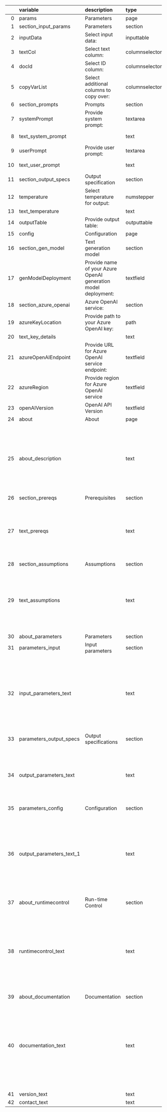 |    | variable                 | description                                                    | type           | value                                                                                                                                                                                                                                                                                                                                                                                                                                                                                                                                                                                                                                                                                                                                                                                                                                                                                                                                                                                                                                                                                                                                                                                                                                                                                                                                                                                                              |
|---:|:-------------------------|:---------------------------------------------------------------|:---------------|:-------------------------------------------------------------------------------------------------------------------------------------------------------------------------------------------------------------------------------------------------------------------------------------------------------------------------------------------------------------------------------------------------------------------------------------------------------------------------------------------------------------------------------------------------------------------------------------------------------------------------------------------------------------------------------------------------------------------------------------------------------------------------------------------------------------------------------------------------------------------------------------------------------------------------------------------------------------------------------------------------------------------------------------------------------------------------------------------------------------------------------------------------------------------------------------------------------------------------------------------------------------------------------------------------------------------------------------------------------------------------------------------------------------------|
|  0 | params                   | Parameters                                                     | page           |                                                                                                                                                                                                                                                                                                                                                                                                                                                                                                                                                                                                                                                                                                                                                                                                                                                                                                                                                                                                                                                                                                                                                                                                                                                                                                                                                                                                                    |
|  1 | section_input_params     | Parameters                                                     | section        |                                                                                                                                                                                                                                                                                                                                                                                                                                                                                                                                                                                                                                                                                                                                                                                                                                                                                                                                                                                                                                                                                                                                                                                                                                                                                                                                                                                                                    |
|  2 | inputData                | Select input data:                                             | inputtable     |                                                                                                                                                                                                                                                                                                                                                                                                                                                                                                                                                                                                                                                                                                                                                                                                                                                                                                                                                                                                                                                                                                                                                                                                                                                                                                                                                                                                                    |
|  3 | textCol                  | Select text column:                                            | columnselector |                                                                                                                                                                                                                                                                                                                                                                                                                                                                                                                                                                                                                                                                                                                                                                                                                                                                                                                                                                                                                                                                                                                                                                                                                                                                                                                                                                                                                    |
|  4 | docId                    | Select ID column:                                              | columnselector |                                                                                                                                                                                                                                                                                                                                                                                                                                                                                                                                                                                                                                                                                                                                                                                                                                                                                                                                                                                                                                                                                                                                                                                                                                                                                                                                                                                                                    |
|  5 | copyVarList              | Select additional columns to copy over:                        | columnselector |                                                                                                                                                                                                                                                                                                                                                                                                                                                                                                                                                                                                                                                                                                                                                                                                                                                                                                                                                                                                                                                                                                                                                                                                                                                                                                                                                                                                                    |
|  6 | section_prompts          | Prompts                                                        | section        |                                                                                                                                                                                                                                                                                                                                                                                                                                                                                                                                                                                                                                                                                                                                                                                                                                                                                                                                                                                                                                                                                                                                                                                                                                                                                                                                                                                                                    |
|  7 | systemPrompt             | Provide system prompt:                                         | textarea       |                                                                                                                                                                                                                                                                                                                                                                                                                                                                                                                                                                                                                                                                                                                                                                                                                                                                                                                                                                                                                                                                                                                                                                                                                                                                                                                                                                                                                    |
|  8 | text_system_prompt       |                                                                | text           | Use the system prompt to provide broad instructions to the LLM such as role, task description and response specification.                                                                                                                                                                                                                                                                                                                                                                                                                                                                                                                                                                                                                                                                                                                                                                                                                                                                                                                                                                                                                                                                                                                                                                                                                                                                                          |
|  9 | userPrompt               | Provide user prompt:                                           | textarea       |                                                                                                                                                                                                                                                                                                                                                                                                                                                                                                                                                                                                                                                                                                                                                                                                                                                                                                                                                                                                                                                                                                                                                                                                                                                                                                                                                                                                                    |
| 10 | text_user_prompt         |                                                                | text           | Use the user prompt to provide specific instructions on the task to perform.  Use tags like {Question}, {Context} etc. to refer to the context provided.                                                                                                                                                                                                                                                                                                                                                                                                                                                                                                                                                                                                                                                                                                                                                                                                                                                                                                                                                                                                                                                                                                                                                                                                                                                           |
| 11 | section_output_specs     | Output specification                                           | section        |                                                                                                                                                                                                                                                                                                                                                                                                                                                                                                                                                                                                                                                                                                                                                                                                                                                                                                                                                                                                                                                                                                                                                                                                                                                                                                                                                                                                                    |
| 12 | temperature              | Select temperature for output:                                 | numstepper     |                                                                                                                                                                                                                                                                                                                                                                                                                                                                                                                                                                                                                                                                                                                                                                                                                                                                                                                                                                                                                                                                                                                                                                                                                                                                                                                                                                                                                    |
| 13 | text_temperature         |                                                                | text           | Use the temperature control to govern how the LLM generates its response based on next word prediction.                                                                                                                                                                                                                                                                                                                                                                                                                                                                                                                                                                                                                                                                                                                                                                                                                                                                                                                                                                                                                                                                                                                                                                                                                                                                                                            |
| 14 | outputTable              | Provide output table:                                          | outputtable    |                                                                                                                                                                                                                                                                                                                                                                                                                                                                                                                                                                                                                                                                                                                                                                                                                                                                                                                                                                                                                                                                                                                                                                                                                                                                                                                                                                                                                    |
| 15 | config                   | Configuration                                                  | page           |                                                                                                                                                                                                                                                                                                                                                                                                                                                                                                                                                                                                                                                                                                                                                                                                                                                                                                                                                                                                                                                                                                                                                                                                                                                                                                                                                                                                                    |
| 16 | section_gen_model        | Text generation model                                          | section        |                                                                                                                                                                                                                                                                                                                                                                                                                                                                                                                                                                                                                                                                                                                                                                                                                                                                                                                                                                                                                                                                                                                                                                                                                                                                                                                                                                                                                    |
| 17 | genModelDeployment       | Provide name of your Azure OpenAI generation model deployment: | textfield      |                                                                                                                                                                                                                                                                                                                                                                                                                                                                                                                                                                                                                                                                                                                                                                                                                                                                                                                                                                                                                                                                                                                                                                                                                                                                                                                                                                                                                    |
| 18 | section_azure_openai     | Azure OpenAI service:                                          | section        |                                                                                                                                                                                                                                                                                                                                                                                                                                                                                                                                                                                                                                                                                                                                                                                                                                                                                                                                                                                                                                                                                                                                                                                                                                                                                                                                                                                                                    |
| 19 | azureKeyLocation         | Provide path to your Azure OpenAI key:                         | path           |                                                                                                                                                                                                                                                                                                                                                                                                                                                                                                                                                                                                                                                                                                                                                                                                                                                                                                                                                                                                                                                                                                                                                                                                                                                                                                                                                                                                                    |
| 20 | text_key_details         |                                                                | text           | Ensure this key is located in a file saved in a secure folder.                                                                                                                                                                                                                                                                                                                                                                                                                                                                                                                                                                                                                                                                                                                                                                                                                                                                                                                                                                                                                                                                                                                                                                                                                                                                                                                                                     |
| 21 | azureOpenAIEndpoint      | Provide URL for Azure OpenAI service endpoint:                 | textfield      |                                                                                                                                                                                                                                                                                                                                                                                                                                                                                                                                                                                                                                                                                                                                                                                                                                                                                                                                                                                                                                                                                                                                                                                                                                                                                                                                                                                                                    |
| 22 | azureRegion              | Provide region for Azure OpenAI service                        | textfield      |                                                                                                                                                                                                                                                                                                                                                                                                                                                                                                                                                                                                                                                                                                                                                                                                                                                                                                                                                                                                                                                                                                                                                                                                                                                                                                                                                                                                                    |
| 23 | openAIVersion            | OpenAI API Version                                             | textfield      |                                                                                                                                                                                                                                                                                                                                                                                                                                                                                                                                                                                                                                                                                                                                                                                                                                                                                                                                                                                                                                                                                                                                                                                                                                                                                                                                                                                                                    |
| 24 | about                    | About                                                          | page           |                                                                                                                                                                                                                                                                                                                                                                                                                                                                                                                                                                                                                                                                                                                                                                                                                                                                                                                                                                                                                                                                                                                                                                                                                                                                                                                                                                                                                    |
| 25 | about_description        |                                                                | text           | LLM - Azure OpenAI Zero-Shot Prompting==============================================This custom step helps you interact with a Large Language Model (LLM) interacting with an [Azure OpenAI](https://microsoftlearning.github.io/mslearn-openai/Instructions/Exercises/01-get-started-azure-openai.html) service to process simple instructions on specified input data. It uses a technique called zero-shot prompting which is useful for cases where the instruction provided to the LLM does not require additional detail or context.There exist both simple and involved (e.g. Retrieval Augmented Generation (RAG)) approaches for interacting with an LLM. Zero-shot prompting is useful for cases where the input data provides all the necessary context and information required for the LLM to process an instruction, and also, the instruction provided does not require a query to other data sources.Run inside a SAS session, this custom step takes either a SAS dataset or a CAS table as input and returns a SAS dataset (or CAS table) as output, with the response added as a new variable.                                                                                                                                                                                                                                                                                                  |
| 26 | section_prereqs          | Prerequisites                                                  | section        |                                                                                                                                                                                                                                                                                                                                                                                                                                                                                                                                                                                                                                                                                                                                                                                                                                                                                                                                                                                                                                                                                                                                                                                                                                                                                                                                                                                                                    |
| 27 | text_prereqs             |                                                                | text           | 1. Python:  Python version 3.10 is recommended to avoid package support or dependency issues.2. Python packages to be installed:   i.    langchain: https://pypi.org/project/langchain/   ii.   langchain-community: https://pypi.org/project/langchain-community/   iii.  langchain-openai: https://pypi.org/project/langchain-openai/  iv.   PyPDF: https://pypi.org/project/pypdf/  v.    sentence-transformers: https://pypi.org/project/sentence-transformers/  vi.   chromadb: https://pypi.org/project/chromadb/  vii.  pysqlite-binary: https://pypi.org/project/pysqlite-binary/3. Viya 4 environment version 2024.01 or later4. Valid Azure OpenAI service with embedding & large language models deployed.  Refer here for instructions: https://learn.microsoft.com/en-us/azure/ai-services/openai/quickstart?tabs=command-line%2Cpython-new&pivots=programming-language-studio                                                                                                                                                                                                                                                                                                                                                                                                                                                                                                                        |
| 28 | section_assumptions      | Assumptions                                                    | section        |                                                                                                                                                                                                                                                                                                                                                                                                                                                                                                                                                                                                                                                                                                                                                                                                                                                                                                                                                                                                                                                                                                                                                                                                                                                                                                                                                                                                                    |
| 29 | text_assumptions         |                                                                | text           | Current assumptions for this initial versions (future versions may improve upon the same):1. Users  choose either an existing Chroma DB vector database collection or load PDF,  SAS dataset, pandas DataFrame or CSV files to an existing or new Chroma DB collection.2. Users may load all PDFs in a directory on the SAS Server (filesystem), or select a PDF/sas7bdat/DataFrame/CSV of their choice.3. The code assumes use of a Chroma DB vector store.  Users may choose to replace this with other supported vector stores.4. The code uses the langchain LLM framework.  5. PDFs (containing text), CSV, SAS datasets and pandas DataFrames are currently the only loadable file format allowed.  Users are however free to ingest various other document types into a Chroma DB collection beforehand, using the "Vector Databases - Hydrate Chroma DB collection" SAS Studio Custom Step (refer documentation)6. User has already configured Azure OpenAI to deploy both an embedding function and LLM service, or knows the deployment names.                                                                                                                                                                                                                                                                                                                                                           |
| 30 | about_parameters         | Parameters                                                     | section        |                                                                                                                                                                                                                                                                                                                                                                                                                                                                                                                                                                                                                                                                                                                                                                                                                                                                                                                                                                                                                                                                                                                                                                                                                                                                                                                                                                                                                    |
| 31 | parameters_input         | Input parameters                                               | section        |                                                                                                                                                                                                                                                                                                                                                                                                                                                                                                                                                                                                                                                                                                                                                                                                                                                                                                                                                                                                                                                                                                                                                                                                                                                                                                                                                                                                                    |
| 32 | input_parameters_text    |                                                                | text           | 1. Source file location (optional, default is Context already loaded): in case you wish to present new source files to use as context,  choose either selecting a folder, file,SAS dataset. pandas DataFrame or a CSV file. Otherwise, provide the name of an existing vector store collection in Configuration.  Note that if choosing a SAS dataset, you must open an input port and attach a table to the custom step.2. Source column ( required if SAS dataset, DataFrame or CSV selected): in case a SAS dataset, pandas DataFrame or a CSV file's selected, users must specify a column within the data source as the main "document" source.  The other fields will be considered metadata.3. System prompt (text area, default provided, required): a default system prompt which instructs the LLM on how to handle the question is provided.  Note it makes use of template variables {context} and {question} referring to the context and question respectively.  Edit this system prompt if you'd like to change the style of the response.4. Question (text area, required): Provide your question to the LLM. Note that this will be added to additional system prompt, to create a prompt that will be passed to the LLM.                                                                                                                                                                         |
| 33 | parameters_output_specs  | Output specifications                                          | section        |                                                                                                                                                                                                                                                                                                                                                                                                                                                                                                                                                                                                                                                                                                                                                                                                                                                                                                                                                                                                                                                                                                                                                                                                                                                                                                                                                                                                                    |
| 34 | output_parameters_text   |                                                                | text           | Results (the answer from the LLM) are printed by default to the output window.1. Temperature (numeric stepper, default 0): temperature for an LLM affects its abiity to predict the next word when generating responses.  A rule of thumb is that a temperature closer to 0 indicates the model uses the predicted next word with the highest probability, whereas a temperature of 1 increases the randomness with which the model predicts the next word.  2. Context size (numeric stepper, default 10): select how many similar results from the vector store should be retrieved and provided as context to the LLM.  Note that a higher number results in more tokens provided as part of the prompt.3. Output table (output port, option): attach either a CAS table or sas7bdat to the output port of this node to hold results.  These results contain the LLM's answer, the original question and supporting retrieved results.                                                                                                                                                                                                                                                                                                                                                                                                                                                                          |
| 35 | parameters_config        | Configuration                                                  | section        |                                                                                                                                                                                                                                                                                                                                                                                                                                                                                                                                                                                                                                                                                                                                                                                                                                                                                                                                                                                                                                                                                                                                                                                                                                                                                                                                                                                                                    |
| 36 | output_parameters_text_1 |                                                                | text           | 1. Embedding model (text field, required):  provide the name of your Azure OpenAI deployment of an OpenAI embedding model. For convenience, it's suggested to use the same name as the model you wish to use. For example, if your OpenAI embedding model happens to be text-embedding-3-small, use the same name for your deployment. 2. Vector Store persistent path (text field, defaults to /tmp if blank): provide a path to a ChromaDB database.  If blank, this defaults to /tmp on the filesystem. 3. Chroma DB collection name (text field): provide name of the Chroma DB collection you wish to use.  If the collection does not exist, a new one will be created. Ensure you have write access to the persistent area.4. Text generation model (text field, required): provide the name of an Azure OpenAI text generation deployment.  For convenience, you may choose to use the same name as the OpenAI LLM. Example, gpt-35-turbo to gpt-35-turbo.5. Azure OpenAI service details (file selector for key and text fields, required): provide a path to your Azure OpenAI access key.  Ensure this key is saved within a text file in a secure location on the filesystem.  Users are responsible for providing their keys to use this service.  In addition, also refer to your Azure OpenAI service to obtain the service endpoint and region. The OpenAI API version can be changed if required. |
| 37 | about_runtimecontrol     | Run-time Control                                               | section        |                                                                                                                                                                                                                                                                                                                                                                                                                                                                                                                                                                                                                                                                                                                                                                                                                                                                                                                                                                                                                                                                                                                                                                                                                                                                                                                                                                                                                    |
| 38 | runtimecontrol_text      |                                                                | text           | Note: Run-time control is optional.  You may choose whether to execute the main code of this step or not, based on upstream conditions set by earlier SAS programs.  This includes nodes run prior to this custom step earlier in a SAS Studio Flow, or a previous program in the same session.Refer this blog (https://communities.sas.com/t5/SAS-Communities-Library/Switch-on-switch-off-run-time-control-of-SAS-Studio-Custom-Steps/ta-p/885526) for more details on the concept.The following macro variable,_aor_run_triggerwill initialize with a value of 1 by default, indicating an "enabled" status and allowing the custom step to run.If you wish to control execution of this custom step, include code in an upstream SAS program to set this variable to 0.  This "disables" execution of the custom step.To "disable" this step, run the following code upstream:%global _aor_run_trigger;%let _aor_run_trigger =0;To "enable" this step again, run the following (it's assumed that this has already been set as a global variable):%let _aor_run_trigger =1;IMPORTANT: Be aware that disabling this step means that none of its main execution code will run, and any  downstream code which was dependent on this code may fail.  Change this setting only if it aligns with the objective of your SAS Studio program.                                                                         |
| 39 | about_documentation      | Documentation                                                  | section        |                                                                                                                                                                                                                                                                                                                                                                                                                                                                                                                                                                                                                                                                                                                                                                                                                                                                                                                                                                                                                                                                                                                                                                                                                                                                                                                                                                                                                    |
| 40 | documentation_text       |                                                                | text           | 1.  Azure OpenAI service: https://learn.microsoft.com/en-us/azure/ai-services/openai/2. Documentation for the chromadb Python package: https://docs.trychroma.com3.  Documentation for the "Vector Databases - Hydrate Chroma DB collection" SAS Studio Custom Step: https://github.com/sassoftware/sas-studio-custom-steps/tree/main/Vector%20Databases%20-%20Hydrate%20Chroma%20DB%20Collection4. An important note regarding sqlite: https://docs.trychroma.com/troubleshooting#sqlite5. SAS Communities article on configuring Viya for Python integration: https://communities.sas.com/t5/SAS-Communities-Library/Configuring-SAS-Viya-for-Python-Integration/ta-p/8474596. The SAS Viya Platform Deployment Guide (refer to SAS Configurator for Open Source within): https://go.documentation.sas.com/doc/en/itopscdc/default/itopssr/p1n66p7u2cm8fjn13yeggzbxcqqg.htm?fromDefault=#p19cpvrrjw3lurn135ih46tjm7oi 7.  Options for persistent clients and client connections in Chroma: https://docs.trychroma.com/usage-guide8. Langchain Python documentation: https://python.langchain.com/docs/get_started/introduction9. OpenAI API versions change periodically. Keep track of them here: https://learn.microsoft.com/en-us/azure/ai-services/openai/api-version-deprecation                                                                                                                            |
| 41 | version_text             |                                                                | text           | Version: 1.0  (14DEC2024)                                                                                                                                                                                                                                                                                                                                                                                                                                                                                                                                                                                                                                                                                                                                                                                                                                                                                                                                                                                                                                                                                                                                                                                                                                                                                                                                                                                          |
| 42 | contact_text             |                                                                | text           | Created/contact: - Sundaresh Sankaran (sundaresh.sankaran@sas.com)                                                                                                                                                                                                                                                                                                                                                                                                                                                                                                                                                                                                                                                                                                                                                                                                                                                                                                                                                                                                                                                                                                                                                                                                                                                                                                                                                 |